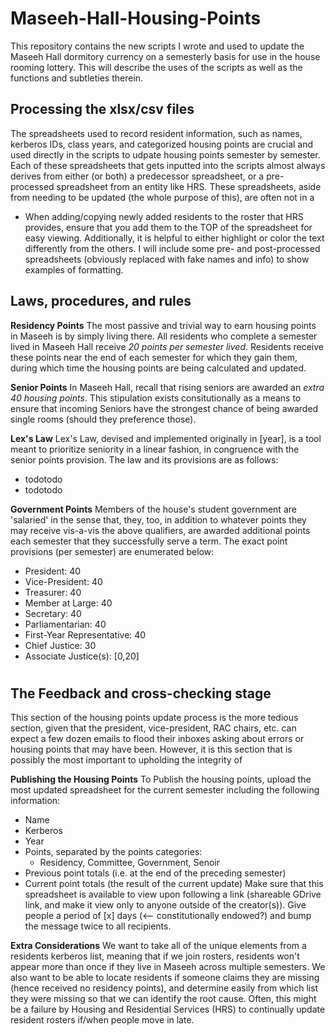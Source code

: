 # Maseeh-Hall-Housing-Points
This repository contains the new scripts I wrote and used to update the Maseeh Hall dormitory currency on a semesterly basis for use in the house rooming lottery. This will describe the uses of the scripts as well as the functions and subtleties therein. 

## Processing the xlsx/csv files
The spreadsheets used to record resident information, such as names, kerberos IDs, class years, and categorized housing points are crucial and used directly in the scripts to udpate housing points semester by semester. Each of these spreadsheets that gets inputted into the scripts almost always derives from either (or both) a predecessor spreadsheet, or a pre-processed spreadsheet from an entity like HRS. These spreadsheets, aside from needing to be updated (the whole purpose of this), are often not in a 
- When adding/copying newly added residents to the roster that HRS provides, ensure that you add them to the TOP of the spreadsheet for easy viewing. Additionally, it is helpful to either highlight or color the text differently from the others. 
I will include some pre- and post-processed spreadsheets (obviously replaced with fake names and info) to show examples of formatting. 

## Laws, procedures, and rules

**Residency Points**
The most passive and trivial way to earn housing points in Maseeh is by simply living there. All residents who complete a semester lived in Maseeh Hall receive *20 points per semester lived*. Residents receive these points near the end of each semester for which they gain them, during which time the housing points are being calculated and updated.

**Senior Points**
In Maseeh Hall, recall that rising seniors are awarded an *extra 40 housing points*. This stipulation exists consitutionally as a means to ensure that incoming Seniors have the strongest chance of being awarded single rooms (should they preference those). 

**Lex's Law**
Lex's Law, devised and implemented originally in [year], is a tool meant to prioritize seniority in a linear fashion, in congruence with the senior points provision. The law and its provisions are as follows:
- todotodo
- todotodo

**Government Points**
Members of the house's student government are 'salaried' in the sense that, they, too, in addition to whatever points they may receive vis-a-vis the above qualifiers, are awarded additional points each semester that they successfully serve a term. The exact point provisions (per semester) are enumerated below:
- President: 40 
- Vice-President: 40
- Treasurer: 40
- Member at Large: 40
- Secretary: 40
- Parliamentarian: 40
- First-Year Representative: 40
- Chief Justice: 30
- Associate Justice(s): [0,20] 

#
## The Feedback and cross-checking stage
This section of the housing points update process is the more tedious section, given that the president, vice-president, RAC chairs, etc. can expect a few dozen emails to flood their inboxes asking about errors or housing points that may have been. However, it is this section that is possibly the most important to upholding the integrity of 

**Publishing the Housing Points**
To Publish the housing points, upload the most updated spreadsheet for the current semester including the following information:
- Name
- Kerberos
- Year
- Points, separated by the points categories:
  - Residency, Committee, Government, Senoir
- Previous point totals (i.e. at the end of the preceding semester)
- Current point totals (the result of the current update)
Make sure that this spreadsheet is available to view upon following a link (shareable GDrive link, and make it view only to anyone outside of the creator(s)). Give people a period of [x] days (<-- constitutionally endowed?) and bump the message twice to all recipients.

**Extra Considerations**
We want to take all of the unique elements from a residents kerberos list, meaning that if we join rosters, residents won't appear more than once if they live in Maseeh across multiple semesters. 
We also want to be able to locate residents if someone claims they are missing (hence received no residency points), and determine easily from which list they were missing so that we can identify the root cause. Often, this might be a failure by Housing and Residential Services (HRS) to continually update resident rosters if/when people move in late.

